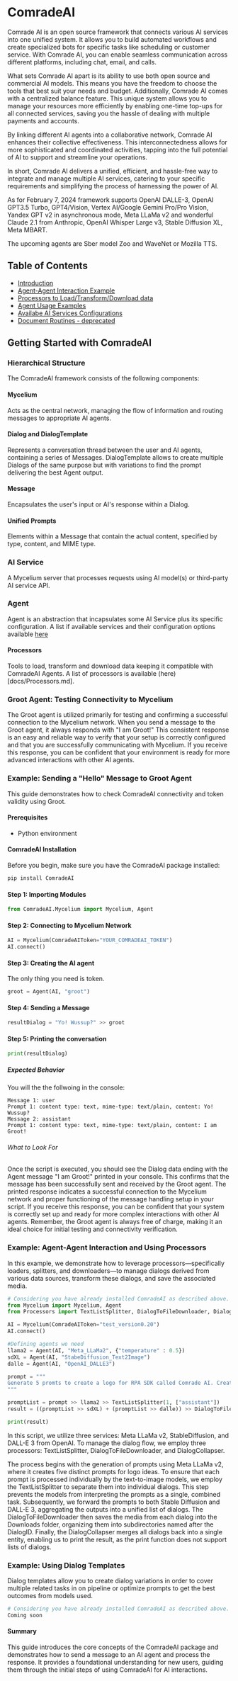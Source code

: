 # ComradeAI
Comrade AI is an open source framework that connects various AI services into one unified system. It allows you to build automated workflows and create specialized bots for specific tasks like scheduling or customer service. With Comrade AI, you can enable seamless communication across different platforms, including chat, email, and calls.

What sets Comrade AI apart is its ability to use both open source and commercial AI models. This means you have the freedom to choose the tools that best suit your needs and budget. Additionally, Comrade AI comes with a centralized balance feature. This unique system allows you to manage your resources more efficiently by enabling one-time top-ups for all connected services, saving you the hassle of dealing with multiple payments and accounts.

By linking different AI agents into a collaborative network, Comrade AI enhances their collective effectiveness. This interconnectedness allows for more sophisticated and coordinated activities, tapping into the full potential of AI to support and streamline your operations.

In short, Comrade AI delivers a unified, efficient, and hassle-free way to integrate and manage multiple AI services, catering to your specific requirements and simplifying the process of harnessing the power of AI.

As for February 7, 2024 framework supports OpenAI DALLE-3, OpenAI GPT3.5 Turbo, GPT4/Vision, Vertex AI/Google Gemini Pro/Pro Vision, Yandex GPT v2 in asynchronous mode, Meta LLaMa v2 and wonderful Claude 2.1 from Anthropic, OpenAI Whisper Large v3, Stable Diffusion XL, Meta MBART.

The upcoming agents are Sber model Zoo and WaveNet or Mozilla TTS.

## Table of Contents
- [Introduction](README.md)
- [Agent-Agent Interaction Example](docs/AgentAgentInteractions.md)
- [Processors to Load/Transform/Download data](docs/Processors.md)
- [Agent Usage Examples](docs/ServiceExamples.md)
- [Availabe AI Services Configurations](docs/ServiceConfigurations.md)
- [Document Routines - deprecated](docs/DocumentRoutines.md)

## Getting Started with ComradeAI

### Hierarchical Structure
The ComradeAI framework consists of the following components:

#### Mycelium
Acts as the central network, managing the flow of information and routing messages to appropriate AI agents.

#### Dialog and DialogTemplate
Represents a conversation thread between the user and AI agents, containing a series of Messages. DialogTemplate allows to create multiple Dialogs of the same purpose but with variations to find the prompt delivering the best Agent output.

#### Message
Encapsulates the user's input or AI's response within a Dialog.

#### Unified Prompts
Elements within a Message that contain the actual content, specified by type, content, and MIME type.

### AI Service
A Mycelium server that processes requests using AI model(s) or third-party AI service API.

### Agent
Agent is an abstraction that incapsulates some AI Service plus its specific configuration. A list if available services and their configuration options available [here](docs/ServiceConfigurations.md)

#### Processors
Tools to load, transform and download data keeping it compatible with ComradeAI Agents. A list of processors is available (here)[docs/Processors.md].

### Groot Agent: Testing Connectivity to Mycelium
The Groot agent is utilized primarily for testing and confirming a successful connection to the Mycelium network. When you send a message to the Groot agent, it always responds with "I am Groot!" This consistent response is an easy and reliable way to verify that your setup is correctly configured and that you are successfully communicating with Mycelium. If you receive this response, you can be confident that your environment is ready for more advanced interactions with other AI agents.

### Example: Sending a "Hello" Message to Groot Agent

This guide demonstrates how to check ComradeAI connectivity and token validity using Groot.

#### Prerequisites

- Python environment

#### ComradeAI Installation
Before you begin, make sure you have the ComradeAI package installed:

```bash
pip install ComradeAI

```

#### Step 1: Importing Modules
```python
from ComradeAI.Mycelium import Mycelium, Agent
```

#### Step 2: Connecting to Mycelium Network

```python
AI = Mycelium(ComradeAIToken="YOUR_COMRADEAI_TOKEN")
AI.connect()
```

#### Step 3: Creating the AI agent
The only thing you need is token. 
```python
groot = Agent(AI, "groot")
```

#### Step 4: Sending a Message
```python
resultDialog = "Yo! Wussup?" >> groot
```

#### Step 5: Printing the conversation
```python
print(resultDialog)
```

##### Expected Behavior
You will the the follwoing in the console:
```
Message 1: user
Prompt 1: content type: text, mime-type: text/plain, content: Yo! Wussup?
Message 2: assistant
Prompt 1: content type: text, mime-type: text/plain, content: I am Groot!
```

###### What to Look For
Once the script is executed, you should see the Dialog data ending with the Agent message "I am Groot!" printed in your console. This confirms that the message has been successfully sent and received by the Groot agent.
The printed response indicates a successful connection to the Mycelium network and proper functioning of the message handling setup in your script.
If you receive this response, you can be confident that your system is correctly set up and ready for more complex interactions with other AI agents.
Remember, the Groot agent is always free of charge, making it an ideal choice for initial testing and connectivity verification.


### Example: Agent-Agent Interaction and Using Processors
In this example, we demonstrate how to leverage processors—specifically loaders, splitters, and downloaders—to manage dialogs derived from various data sources, transform these dialogs, and save the associated media.


```python
# Considering you have already installed ComradeAI as described above.
from Mycelium import Mycelium, Agent
from Processors import TextListSplitter, DialogToFileDownloader, DialogCollapser

AI = Mycelium(ComradeAIToken="test_version0.20")
AI.connect()

#Defining agents we need
llama2 = Agent(AI, "Meta_LLaMa2", {"temperature" : 0.5})
sdXL = Agent(AI, "StabeDiffusion_Text2Image")
dalle = Agent(AI, "OpenAI_DALLE3")

prompt = """
Generate 5 promts to create a logo for RPA SDK called Comrade AI. Create a logo idea and describe them in detail: elements, colors, style. Give prompts as a list with no extra comments or task confirmations.
"""

promptList = prompt >> llama2 >> TextListSplitter(1, ["assistant"])
result = ((promptList >> sdXL) + (promptList >> dalle)) >> DialogToFileDownloader() >> DialogCollapser()

print(result)

```
In this script, we utilize three services: Meta LLaMa v2, StableDiffusion, and DALL-E 3 from OpenAI. To manage the dialog flow, we employ three processors: TextListSplitter, DialogToFileDownloader, and DialogCollapser.

The process begins with the generation of prompts using Meta LLaMa v2, where it creates five distinct prompts for logo ideas. To ensure that each prompt is processed individually by the text-to-image models, we employ the TextListSplitter to separate them into individual dialogs. This step prevents the models from interpreting the prompts as a single, combined task. Subsequently, we forward the prompts to both Stable Diffusion and DALL-E 3, aggregating the outputs into a unified list of dialogs. The DialogToFileDownloader then saves the media from each dialog into the Downloads folder, organizing them into subdirectories named after the DialogID. Finally, the DialogCollapser merges all dialogs back into a single entity, enabling us to print the result, as the print function does not support lists of dialogs.

### Example: Using Dialog Templates
Dialog templates allow you to create dialog variations in order to cover multiple related tasks in on pipeline or optimize prompts to get the best outcomes from models used.

```python
# Considering you have already installed ComradeAI as described above.
Coming soon

```

#### Summary
This guide introduces the core concepts of the ComradeAI package and demonstrates how to send a message to an AI agent and process the response. It provides a foundational understanding for new users, guiding them through the initial steps of using ComradeAI for AI interactions.